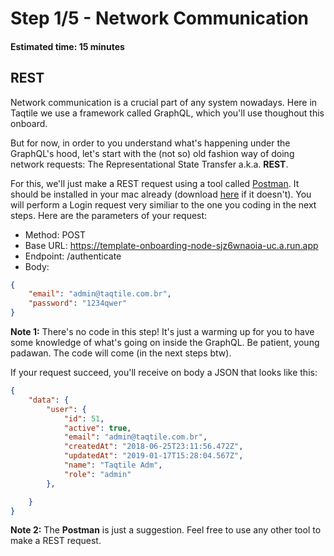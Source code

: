 # Step 1/5 - Network Communication
#### Estimated time: 15 minutes

## REST
Network communication is a crucial part of any system nowadays. Here in Taqtile we use a framework called GraphQL, which you'll use thoughout this onboard.

But for now, in order to you understand what's happening under the GraphQL's hood, let's start with the (not so) old fashion way of doing network requests: The Representational State Transfer a.k.a. **REST**.

For this, we'll just make a REST request using a tool called [Postman](https://www.getpostman.com/). It should be installed in your mac already (download [here](https://www.postman.com/downloads/) if it doesn't). You will perform a Login request very similiar to the one you coding in the next steps. Here are the parameters of your request:

+ Method: POST
+ Base URL: https://template-onboarding-node-sjz6wnaoia-uc.a.run.app
+ Endpoint: /authenticate 
+ Body:

```JSON
{
	"email": "admin@taqtile.com.br",
	"password": "1234qwer"
}
```

**Note 1:** There's no code in this step! It's just a warming up for you to have some knowledge of what's going on inside the GraphQL. Be patient, young padawan. The code will come (in the next steps btw).

If your request succeed, you'll receive on body a JSON that looks like this:

```JSON
{
    "data": {
        "user": {
            "id": 51,
            "active": true,
            "email": "admin@taqtile.com.br",
            "createdAt": "2018-06-25T23:11:56.472Z",
            "updatedAt": "2019-01-17T15:28:04.567Z",
            "name": "Taqtile Adm",
            "role": "admin"
        },

    }
}
```

**Note 2:** The **Postman** is just a suggestion. Feel free to use any other tool to make a REST request.
